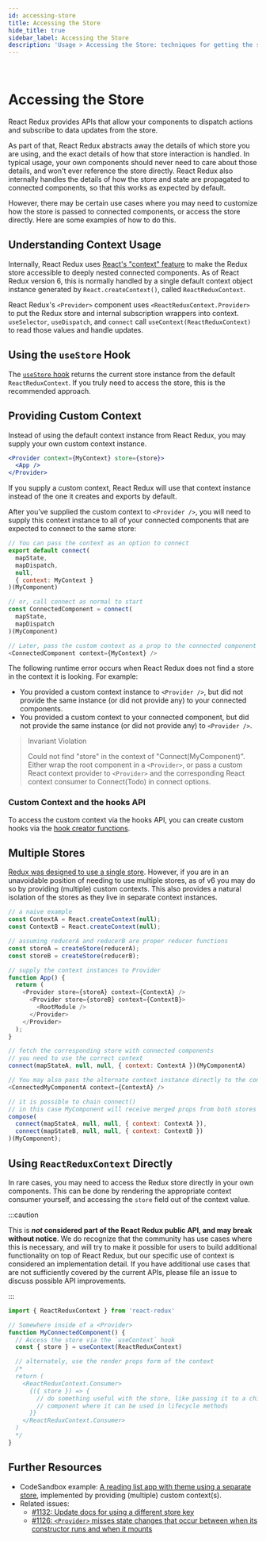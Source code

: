 ```yaml
---
id: accessing-store
title: Accessing the Store
hide_title: true
sidebar_label: Accessing the Store
description: 'Usage > Accessing the Store: techniques for getting the store in your components'
---
```


&nbsp;

# Accessing the Store

React Redux provides APIs that allow your components to dispatch actions and subscribe to data updates from the store.

As part of that, React Redux abstracts away the details of which store you are using, and the exact details of how that
store interaction is handled. In typical usage, your own components should never need to care about those details, and
won't ever reference the store directly. React Redux also internally handles the details of how the store and state are
propagated to connected components, so that this works as expected by default.

However, there may be certain use cases where you may need to customize how the store is passed to
connected components, or access the store directly. Here are some examples of how to do this.

## Understanding Context Usage

Internally, React Redux uses [React's "context" feature](https://react.dev/learn/passing-data-deeply-with-context) to make the
Redux store accessible to deeply nested connected components. As of React Redux version 6, this is normally handled
by a single default context object instance generated by `React.createContext()`, called `ReactReduxContext`.

React Redux's `<Provider>` component uses `<ReactReduxContext.Provider>` to put the Redux store and internal subscription wrappers into context. `useSelector`, `useDispatch`, and `connect` call `useContext(ReactReduxContext)` to read those values and handle updates.

## Using the `useStore` Hook

The [`useStore` hook](../api/hooks.md#useStore) returns the current store instance from the default `ReactReduxContext`. If you truly need to access the store, this is the recommended approach.

## Providing Custom Context

Instead of using the default context instance from React Redux, you may supply your own custom context instance.

```jsx
<Provider context={MyContext} store={store}>
  <App />
</Provider>
```

If you supply a custom context, React Redux will use that context instance instead of the one it creates and exports by default.

After you’ve supplied the custom context to `<Provider />`, you will need to supply this context instance to all of your connected components that are expected to connect to the same store:

```js
// You can pass the context as an option to connect
export default connect(
  mapState,
  mapDispatch,
  null,
  { context: MyContext }
)(MyComponent)

// or, call connect as normal to start
const ConnectedComponent = connect(
  mapState,
  mapDispatch
)(MyComponent)

// Later, pass the custom context as a prop to the connected component
<ConnectedComponent context={MyContext} />
```

The following runtime error occurs when React Redux does not find a store in the context it is looking. For example:

- You provided a custom context instance to `<Provider />`, but did not provide the same instance (or did not provide any) to your connected components.
- You provided a custom context to your connected component, but did not provide the same instance (or did not provide any) to `<Provider />`.

> Invariant Violation
>
> Could not find "store" in the context of "Connect(MyComponent)". Either wrap the root component in a `<Provider>`, or pass a custom React context provider to `<Provider>` and the corresponding React context consumer to Connect(Todo) in connect options.

### Custom Context and the hooks API

To access the custom context via the hooks API, you can create custom hooks via the [hook creator functions](../api/hooks.md#custom-context).

## Multiple Stores

[Redux was designed to use a single store](https://redux.js.org/api/store#a-note-for-flux-users).
However, if you are in an unavoidable position of needing to use multiple stores, as of v6 you may do so by providing (multiple) custom contexts.
This also provides a natural isolation of the stores as they live in separate context instances.

```js
// a naive example
const ContextA = React.createContext(null);
const ContextB = React.createContext(null);

// assuming reducerA and reducerB are proper reducer functions
const storeA = createStore(reducerA);
const storeB = createStore(reducerB);

// supply the context instances to Provider
function App() {
  return (
    <Provider store={storeA} context={ContextA} />
      <Provider store={storeB} context={ContextB}>
        <RootModule />
      </Provider>
    </Provider>
  );
}

// fetch the corresponding store with connected components
// you need to use the correct context
connect(mapStateA, null, null, { context: ContextA })(MyComponentA)

// You may also pass the alternate context instance directly to the connected component instead
<ConnectedMyComponentA context={ContextA} />

// it is possible to chain connect()
// in this case MyComponent will receive merged props from both stores
compose(
  connect(mapStateA, null, null, { context: ContextA }),
  connect(mapStateB, null, null, { context: ContextB })
)(MyComponent);
```

## Using `ReactReduxContext` Directly

In rare cases, you may need to access the Redux store directly in your own components. This can be done by rendering
the appropriate context consumer yourself, and accessing the `store` field out of the context value.

:::caution

This is **_not_ considered part of the React Redux public API, and may break without notice**. We do recognize
that the community has use cases where this is necessary, and will try to make it possible for users to build additional
functionality on top of React Redux, but our specific use of context is considered an implementation detail.
If you have additional use cases that are not sufficiently covered by the current APIs, please file an issue to discuss
possible API improvements.

:::

```jsx
import { ReactReduxContext } from 'react-redux'

// Somewhere inside of a <Provider>
function MyConnectedComponent() {
  // Access the store via the `useContext` hook
  const { store } = useContext(ReactReduxContext)

  // alternately, use the render props form of the context
  /*
  return (
    <ReactReduxContext.Consumer>
      {({ store }) => {
        // do something useful with the store, like passing it to a child
        // component where it can be used in lifecycle methods
      }}
    </ReactReduxContext.Consumer>
  )
  */
}
```

## Further Resources

- CodeSandbox example: [A reading list app with theme using a separate store](https://codesandbox.io/s/92pm9n2kl4), implemented by providing (multiple) custom context(s).
- Related issues:
  - [#1132: Update docs for using a different store key](https://github.com/reduxjs/react-redux/issues/1132)
  - [#1126: `<Provider>` misses state changes that occur between when its constructor runs and when it mounts](https://github.com/reduxjs/react-redux/issues/1126)
